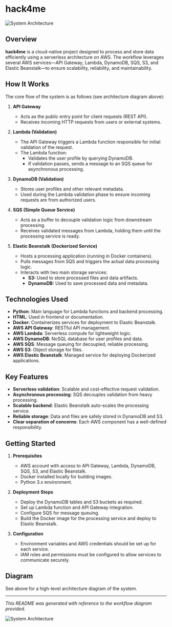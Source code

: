 # hack4me

![System Architecture](image1)

## Overview

**hack4me** is a cloud-native project designed to process and store data efficiently using a serverless architecture on AWS. The workflow leverages several AWS services—API Gateway, Lambda, DynamoDB, SQS, S3, and Elastic Beanstalk—to ensure scalability, reliability, and maintainability.

## How It Works

The core flow of the system is as follows (see architecture diagram above):

1. **API Gateway**
    - Acts as the public entry point for client requests (REST API).
    - Receives incoming HTTP requests from users or external systems.

2. **Lambda (Validation)**
    - The API Gateway triggers a Lambda function responsible for initial validation of the request.
    - The Lambda function:
        - Validates the user profile by querying DynamoDB.
        - If validation passes, sends a message to an SQS queue for asynchronous processing.

3. **DynamoDB (Validation)**
    - Stores user profiles and other relevant metadata.
    - Used during the Lambda validation phase to ensure incoming requests are from authorized users.

4. **SQS (Simple Queue Service)**
    - Acts as a buffer to decouple validation logic from downstream processing.
    - Receives validated messages from Lambda, holding them until the processing service is ready.

5. **Elastic Beanstalk (Dockerized Service)**
    - Hosts a processing application (running in Docker containers).
    - Pulls messages from SQS and triggers the actual data processing logic.
    - Interacts with two main storage services:
        - **S3:** Used to store processed files and data artifacts.
        - **DynamoDB:** Used to save processed data and metadata.

## Technologies Used

- **Python**: Main language for Lambda functions and backend processing.
- **HTML**: Used in frontend or documentation.
- **Docker**: Containerizes services for deployment to Elastic Beanstalk.
- **AWS API Gateway**: RESTful API management.
- **AWS Lambda**: Serverless compute for lightweight logic.
- **AWS DynamoDB**: NoSQL database for user profiles and data.
- **AWS SQS**: Message queuing for decoupled, reliable processing.
- **AWS S3**: Object storage for files.
- **AWS Elastic Beanstalk**: Managed service for deploying Dockerized applications.

## Key Features

- **Serverless validation**: Scalable and cost-effective request validation.
- **Asynchronous processing**: SQS decouples validation from heavy processing.
- **Scalable backend**: Elastic Beanstalk auto-scales the processing service.
- **Reliable storage**: Data and files are safely stored in DynamoDB and S3.
- **Clear separation of concerns**: Each AWS component has a well-defined responsibility.

## Getting Started

1. **Prerequisites**
    - AWS account with access to API Gateway, Lambda, DynamoDB, SQS, S3, and Elastic Beanstalk.
    - Docker installed locally for building images.
    - Python 3.x environment.

2. **Deployment Steps**
    - Deploy the DynamoDB tables and S3 buckets as required.
    - Set up Lambda function and API Gateway integration.
    - Configure SQS for message queuing.
    - Build the Docker image for the processing service and deploy to Elastic Beanstalk.

3. **Configuration**
    - Environment variables and AWS credentials should be set up for each service.
    - IAM roles and permissions must be configured to allow services to communicate securely.

## Diagram

See above for a high-level architecture diagram of the system.

---

*This README was generated with reference to the workflow diagram provided.*

![System Architecture](image1)
